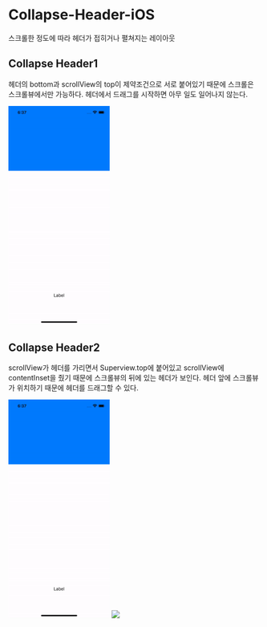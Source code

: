 # Collapse-Header-iOS

스크롤한 정도에 따라 헤더가 접히거나 펼쳐지는 레이아웃


## Collapse Header1

헤더의 bottom과 scrollView의 top이 제약조건으로 서로 붙어있기 때문에 스크롤은 스크롤뷰에서만 가능하다. 헤더에서 드래그를 시작하면 아무 일도 일어나지 않는다.


<img src='./Documentation/collapsed_header2.gif' width='40%'/>



## Collapse Header2

scrollView가 헤더를 가리면서 Superview.top에 붙어있고 scrollView에 contentInset을 줬기 때문에 스크롤뷰의 뒤에 있는 헤더가 보인다. 헤더 앞에 스크롤뷰가 위치하기 때문에 헤더를 드래그할 수 있다.


<img src='./Documentation/collapsed_header2.gif' width='40%'/>
<img src='./Documentation/collapsed_header2_ex1.png> <img src='./Documentation/collapsed_header2_ex2.png> 

